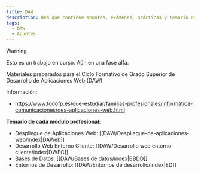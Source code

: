 ```yaml
---
title: DAW
description: Web que contiene apuntes, exámenes, prácticas y temario de Desarrollo de Aplicaciones Web
tags:
  - DAW
  - Apuntes
---
```

> [!warning]
> Esto es un trabajo en curso. Aún en una fase alfa.


Materiales preparados para el Ciclo Formativo de Grado Superior de Desarrollo de Aplicaciones Web (DAW)

Información:
- https://www.todofp.es/que-estudiar/familias-profesionales/informatica-comunicaciones/des-aplicaciones-web.html

**Temario de cada módulo profesional:**
- Despliegue de Aplicaciones Web: [[DAW/Despliegue-de-aplicaciones-web/index|DAWeb]]
- Desarrollo Web Entorno Cliente: [[DAW/Desarrollo web entorno cliente/index|DWEC]]
- Bases de Datos: [[DAW/Bases de datos/index|BBDD]]
- Entornos de Desarrollo: [[DAW/Entornos de desarrollo/index|ED]]